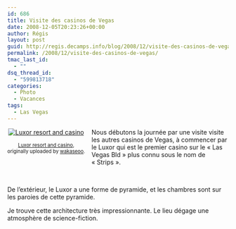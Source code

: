 ```yaml
---
id: 686
title: Visite des casinos de Vegas
date: 2008-12-05T20:23:26+00:00
author: Régis
layout: post
guid: http://regis.decamps.info/blog/2008/12/visite-des-casinos-de-vegas/
permalink: /2008/12/visite-des-casinos-de-vegas/
tmac_last_id:
  - ""
dsq_thread_id:
  - "599813718"
categories:
  - Photo
  - Vacances
tags:
  - Las Vegas
---
```

<div style="float: left; text-align: center; margin-right: 15px; margin-bottom: 15px;">
  <a href="http://www.flickr.com/photos/wakaseoo/3095324377/" title="photo sharing"><img src="http://farm4.static.flickr.com/3100/3095324377_df3c0bf6fd_t.jpg" alt="Luxor resort and casino" /></a><br /> <span style="font-size: 0.8em; margin-top: 0px;"><br /> <a href="http://www.flickr.com/photos/wakaseoo/3095324377/">Luxor resort and casino</a>,<br /> originally uploaded by <a href="http://www.flickr.com/people/wakaseoo/">wakaseoo</a>.<br /> </span>
</div>

Nous débutons la journée par une visite visite les autres casinos de Vegas, à commencer par le Luxor qui est le premier casino sur le « Las Vegas Bld » plus connu sous le nom de « Strips ».
  
<br clear="all" />
  
<!--more-->

De l&rsquo;extérieur, le Luxor a une forme de pyramide, et les chambres sont sur les paroies de cette pyramide.

Je trouve cette architecture très impressionnante. Le lieu dégage une atmosphère de science-fiction.